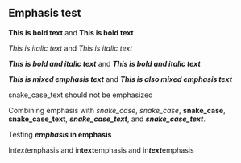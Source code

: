 ## Emphasis test
**This is bold text** and __This is bold text__

*This is italic text* and _This is italic text_

***This is bold and italic text*** and ___This is bold and italic text___

_**This is mixed emphasis text**_ and __*This is also mixed emphasis text*__

snake_case_text should not be emphasized

Combining emphasis with _snake_case_, *snake_case*,
**snake_case**, __snake_case_text__,
***snake_case_text***, and ___snake_case_text___. 

Testing **_emphasis_ in emphasis**

In*text*emphasis and in**text**emphasis and in***text***emphasis




